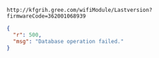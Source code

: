 `http://kfgrih.gree.com/wifiModule/Lastversion?firmwareCode=362001068939`

```json
{
  "r": 500,
  "msg": "Database operation failed."
}
```